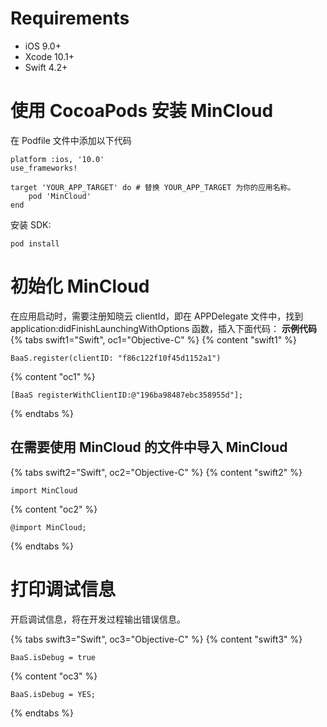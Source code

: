 # Requirements

* iOS 9.0+
* Xcode 10.1+
* Swift 4.2+

# 使用 CocoaPods 安装 MinCloud

在 Podfile 文件中添加以下代码

```
platform :ios, '10.0'
use_frameworks!

target 'YOUR_APP_TARGET' do # 替换 YOUR_APP_TARGET 为你的应用名称。
    pod 'MinCloud'
end
```

安装 SDK:

```
pod install
```

# 初始化 MinCloud

在应用启动时，需要注册知晓云 clientId，即在 APPDelegate 文件中，找到 application:didFinishLaunchingWithOptions 函数，插入下面代码：
**示例代码**
{% tabs swift1="Swift", oc1="Objective-C" %}
{% content "swift1" %}
```
BaaS.register(clientID: "f86c122f10f45d1152a1")
```
{% content "oc1" %}
```
[BaaS registerWithClientID:@"196ba98487ebc358955d"];
```
{% endtabs %}

## 在需要使用 MinCloud 的文件中导入 MinCloud

{% tabs swift2="Swift", oc2="Objective-C" %}
{% content "swift2" %}
```
import MinCloud
```
{% content "oc2" %}
```
@import MinCloud;
```
{% endtabs %}

# 打印调试信息

开启调试信息，将在开发过程输出错误信息。

{% tabs swift3="Swift", oc3="Objective-C" %}
{% content "swift3" %}
```
BaaS.isDebug = true
```
{% content "oc3" %}
```
BaaS.isDebug = YES;
```
{% endtabs %}
